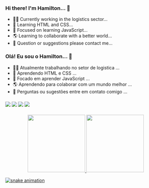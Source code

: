 ### <div>Hi there! I'm Hamilton... 👋
<!--
**Hamilton8780/Hamilton8780** is a ✨ _special_ ✨ repository because its `README.md` (this file) appears on your GitHub profile.
Here are some ideas to get you started:-->

- 💆‍♂️ Currently working in the logistics sector...
- 🌱 Learning HTML and CSS...
- 🔭 Focused on learning JavaScript...
- 🌎 Learning to collaborate with a better world...
- 💬 Question or suggestions please contact me...
</div>

### <div>Olá! Eu sou o Hamilton... 👋
- 💆‍♂️ Atualmente trabalhando no setor de logistica ...
- 🌱 Aprendendo HTML e CSS ...
- 🔭 Focado em aprender JavaScript ...
- 🌎 Aprendendo para colaborar com um mundo melhor ...
- 💬 Perguntas ou sugestões entre em contato comigo ...
</div>

  ###
  
<div> 
    <a href = "mailto:contato.hamilton8780@gmail.com"><img src="https://img.shields.io/badge/-Gmail-%23333?style=for-the-badge&logo=gmail&logoColor=white" target="_blank"></a>
  <a href="https://instagram.com/hamiltonalmeidamagalhaes" target="_blank"><img src="https://img.shields.io/badge/-Instagram-%23E4405F?style=for-the-badge&logo=instagram&logoColor=white" target="_blank"></a>
  <a href="https://discord.gg/mZaVVFQq" target="_blank"><img src="https://img.shields.io/badge/Discord-7289DA?style=for-the-badge&logo=discord&logoColor=white" target="_blank"></a>
  <a href="https://t.me/Hamilton8780 target="_blank"><img src="https://img.shields.io/badge/Telegram-2CA5E0?style=for-the-badge&logo=telegram&logoColor=white" target="_blank"></a>
</div>
    
###

<div align="center">
  <a href="https://github.com/Hamilton8780">
  <img height="180em" src="https://github-readme-stats.vercel.app/api?username=Hamilton8780&show_icons=true&theme=algolia&include_all_commits=true&count_private=true"/>
  <img height="180em" src="https://github-readme-stats.vercel.app/api/top-langs/?username=Hamilton8780&layout=compact&langs_count=7&theme=algolia"/>
</div>

                                                                                                                                                  
![snake animation](https://github.com/Hamilton8780/Hamilton8780/blob/output/github-contribution-grid-snake.svg)




